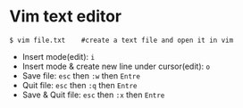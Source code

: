 # Vim text editor

```
$ vim file.txt    #create a text file and open it in vim
```

- Insert mode(edit): `i`
- Insert mode & create new line under cursor(edit): `o`
- Save file: `esc` then `:w` then `Entre`
- Quit file: `esc` then `:q` then `Entre`
- Save & Quit file: `esc` then `:x` then `Entre`
